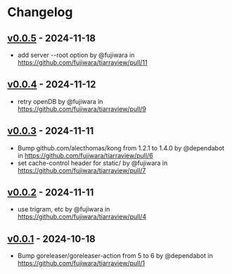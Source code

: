 # Changelog

## [v0.0.5](https://github.com/fujiwara/tiarraview/compare/v0.0.4...v0.0.5) - 2024-11-18
- add server --root option by @fujiwara in https://github.com/fujiwara/tiarraview/pull/11

## [v0.0.4](https://github.com/fujiwara/tiarraview/compare/v0.0.3...v0.0.4) - 2024-11-12
- retry openDB by @fujiwara in https://github.com/fujiwara/tiarraview/pull/9

## [v0.0.3](https://github.com/fujiwara/tiarraview/compare/v0.0.2...v0.0.3) - 2024-11-11
- Bump github.com/alecthomas/kong from 1.2.1 to 1.4.0 by @dependabot in https://github.com/fujiwara/tiarraview/pull/6
- set cache-control header for static/ by @fujiwara in https://github.com/fujiwara/tiarraview/pull/7

## [v0.0.2](https://github.com/fujiwara/tiarraview/compare/v0.0.1...v0.0.2) - 2024-11-11
- use trigram, etc by @fujiwara in https://github.com/fujiwara/tiarraview/pull/4

## [v0.0.1](https://github.com/fujiwara/tiarraview/commits/v0.0.1) - 2024-10-18
- Bump goreleaser/goreleaser-action from 5 to 6 by @dependabot in https://github.com/fujiwara/tiarraview/pull/1
